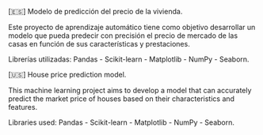 [🇪🇸]  Modelo de predicción del precio de la vivienda.

Este proyecto de aprendizaje automático tiene como objetivo desarrollar un modelo que pueda predecir con precisión el precio de mercado de las casas en función de sus características y prestaciones.

Librerías utilizadas: Pandas - Scikit-learn - Matplotlib - NumPy - Seaborn.

[🇺🇸]  House price prediction model.

This machine learning project aims to develop a model that can accurately predict the market price of houses based on their characteristics and features.

Libraries used: Pandas - Scikit-learn - Matplotlib - NumPy - Seaborn.
